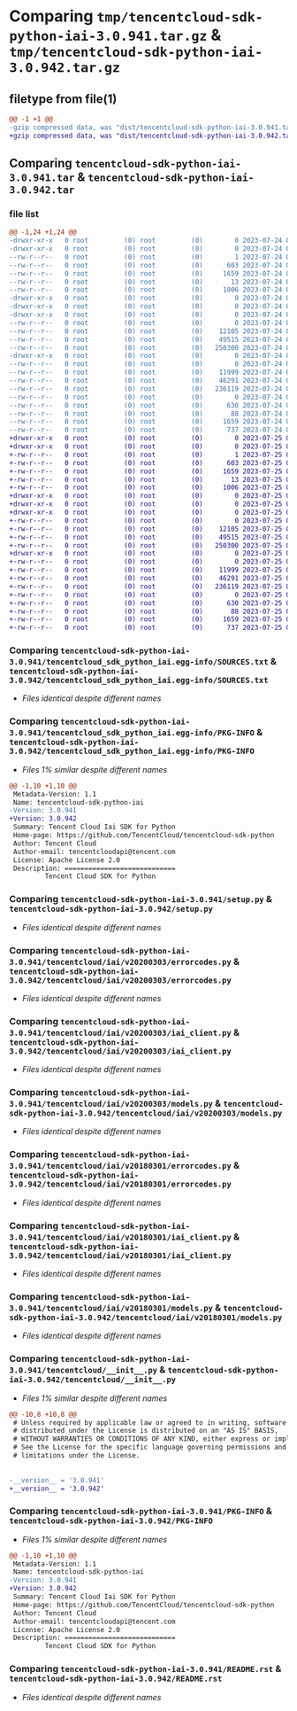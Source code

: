 # Comparing `tmp/tencentcloud-sdk-python-iai-3.0.941.tar.gz` & `tmp/tencentcloud-sdk-python-iai-3.0.942.tar.gz`

## filetype from file(1)

```diff
@@ -1 +1 @@
-gzip compressed data, was "dist/tencentcloud-sdk-python-iai-3.0.941.tar", last modified: Mon Jul 24 00:38:04 2023, max compression
+gzip compressed data, was "dist/tencentcloud-sdk-python-iai-3.0.942.tar", last modified: Tue Jul 25 04:19:16 2023, max compression
```

## Comparing `tencentcloud-sdk-python-iai-3.0.941.tar` & `tencentcloud-sdk-python-iai-3.0.942.tar`

### file list

```diff
@@ -1,24 +1,24 @@
-drwxr-xr-x   0 root         (0) root         (0)        0 2023-07-24 00:38:04.000000 tencentcloud-sdk-python-iai-3.0.941/
-drwxr-xr-x   0 root         (0) root         (0)        0 2023-07-24 00:38:04.000000 tencentcloud-sdk-python-iai-3.0.941/tencentcloud_sdk_python_iai.egg-info/
--rw-r--r--   0 root         (0) root         (0)        1 2023-07-24 00:38:04.000000 tencentcloud-sdk-python-iai-3.0.941/tencentcloud_sdk_python_iai.egg-info/dependency_links.txt
--rw-r--r--   0 root         (0) root         (0)      603 2023-07-24 00:38:04.000000 tencentcloud-sdk-python-iai-3.0.941/tencentcloud_sdk_python_iai.egg-info/SOURCES.txt
--rw-r--r--   0 root         (0) root         (0)     1659 2023-07-24 00:38:04.000000 tencentcloud-sdk-python-iai-3.0.941/tencentcloud_sdk_python_iai.egg-info/PKG-INFO
--rw-r--r--   0 root         (0) root         (0)       13 2023-07-24 00:38:04.000000 tencentcloud-sdk-python-iai-3.0.941/tencentcloud_sdk_python_iai.egg-info/top_level.txt
--rw-r--r--   0 root         (0) root         (0)     1006 2023-07-24 00:38:04.000000 tencentcloud-sdk-python-iai-3.0.941/setup.py
-drwxr-xr-x   0 root         (0) root         (0)        0 2023-07-24 00:38:04.000000 tencentcloud-sdk-python-iai-3.0.941/tencentcloud/
-drwxr-xr-x   0 root         (0) root         (0)        0 2023-07-24 00:38:04.000000 tencentcloud-sdk-python-iai-3.0.941/tencentcloud/iai/
-drwxr-xr-x   0 root         (0) root         (0)        0 2023-07-24 00:38:04.000000 tencentcloud-sdk-python-iai-3.0.941/tencentcloud/iai/v20200303/
--rw-r--r--   0 root         (0) root         (0)        0 2023-07-24 00:38:04.000000 tencentcloud-sdk-python-iai-3.0.941/tencentcloud/iai/v20200303/__init__.py
--rw-r--r--   0 root         (0) root         (0)    12105 2023-07-24 00:38:04.000000 tencentcloud-sdk-python-iai-3.0.941/tencentcloud/iai/v20200303/errorcodes.py
--rw-r--r--   0 root         (0) root         (0)    49515 2023-07-24 00:38:04.000000 tencentcloud-sdk-python-iai-3.0.941/tencentcloud/iai/v20200303/iai_client.py
--rw-r--r--   0 root         (0) root         (0)   250300 2023-07-24 00:38:04.000000 tencentcloud-sdk-python-iai-3.0.941/tencentcloud/iai/v20200303/models.py
-drwxr-xr-x   0 root         (0) root         (0)        0 2023-07-24 00:38:04.000000 tencentcloud-sdk-python-iai-3.0.941/tencentcloud/iai/v20180301/
--rw-r--r--   0 root         (0) root         (0)        0 2023-07-24 00:38:04.000000 tencentcloud-sdk-python-iai-3.0.941/tencentcloud/iai/v20180301/__init__.py
--rw-r--r--   0 root         (0) root         (0)    11999 2023-07-24 00:38:04.000000 tencentcloud-sdk-python-iai-3.0.941/tencentcloud/iai/v20180301/errorcodes.py
--rw-r--r--   0 root         (0) root         (0)    46291 2023-07-24 00:38:04.000000 tencentcloud-sdk-python-iai-3.0.941/tencentcloud/iai/v20180301/iai_client.py
--rw-r--r--   0 root         (0) root         (0)   236119 2023-07-24 00:38:04.000000 tencentcloud-sdk-python-iai-3.0.941/tencentcloud/iai/v20180301/models.py
--rw-r--r--   0 root         (0) root         (0)        0 2023-07-24 00:38:04.000000 tencentcloud-sdk-python-iai-3.0.941/tencentcloud/iai/__init__.py
--rw-r--r--   0 root         (0) root         (0)      630 2023-07-24 00:38:04.000000 tencentcloud-sdk-python-iai-3.0.941/tencentcloud/__init__.py
--rw-r--r--   0 root         (0) root         (0)       88 2023-07-24 00:38:04.000000 tencentcloud-sdk-python-iai-3.0.941/setup.cfg
--rw-r--r--   0 root         (0) root         (0)     1659 2023-07-24 00:38:04.000000 tencentcloud-sdk-python-iai-3.0.941/PKG-INFO
--rw-r--r--   0 root         (0) root         (0)      737 2023-07-24 00:38:04.000000 tencentcloud-sdk-python-iai-3.0.941/README.rst
+drwxr-xr-x   0 root         (0) root         (0)        0 2023-07-25 04:19:16.000000 tencentcloud-sdk-python-iai-3.0.942/
+drwxr-xr-x   0 root         (0) root         (0)        0 2023-07-25 04:19:16.000000 tencentcloud-sdk-python-iai-3.0.942/tencentcloud_sdk_python_iai.egg-info/
+-rw-r--r--   0 root         (0) root         (0)        1 2023-07-25 04:19:16.000000 tencentcloud-sdk-python-iai-3.0.942/tencentcloud_sdk_python_iai.egg-info/dependency_links.txt
+-rw-r--r--   0 root         (0) root         (0)      603 2023-07-25 04:19:16.000000 tencentcloud-sdk-python-iai-3.0.942/tencentcloud_sdk_python_iai.egg-info/SOURCES.txt
+-rw-r--r--   0 root         (0) root         (0)     1659 2023-07-25 04:19:16.000000 tencentcloud-sdk-python-iai-3.0.942/tencentcloud_sdk_python_iai.egg-info/PKG-INFO
+-rw-r--r--   0 root         (0) root         (0)       13 2023-07-25 04:19:16.000000 tencentcloud-sdk-python-iai-3.0.942/tencentcloud_sdk_python_iai.egg-info/top_level.txt
+-rw-r--r--   0 root         (0) root         (0)     1006 2023-07-25 04:19:15.000000 tencentcloud-sdk-python-iai-3.0.942/setup.py
+drwxr-xr-x   0 root         (0) root         (0)        0 2023-07-25 04:19:16.000000 tencentcloud-sdk-python-iai-3.0.942/tencentcloud/
+drwxr-xr-x   0 root         (0) root         (0)        0 2023-07-25 04:19:16.000000 tencentcloud-sdk-python-iai-3.0.942/tencentcloud/iai/
+drwxr-xr-x   0 root         (0) root         (0)        0 2023-07-25 04:19:16.000000 tencentcloud-sdk-python-iai-3.0.942/tencentcloud/iai/v20200303/
+-rw-r--r--   0 root         (0) root         (0)        0 2023-07-25 04:19:15.000000 tencentcloud-sdk-python-iai-3.0.942/tencentcloud/iai/v20200303/__init__.py
+-rw-r--r--   0 root         (0) root         (0)    12105 2023-07-25 04:19:15.000000 tencentcloud-sdk-python-iai-3.0.942/tencentcloud/iai/v20200303/errorcodes.py
+-rw-r--r--   0 root         (0) root         (0)    49515 2023-07-25 04:19:15.000000 tencentcloud-sdk-python-iai-3.0.942/tencentcloud/iai/v20200303/iai_client.py
+-rw-r--r--   0 root         (0) root         (0)   250300 2023-07-25 04:19:15.000000 tencentcloud-sdk-python-iai-3.0.942/tencentcloud/iai/v20200303/models.py
+drwxr-xr-x   0 root         (0) root         (0)        0 2023-07-25 04:19:16.000000 tencentcloud-sdk-python-iai-3.0.942/tencentcloud/iai/v20180301/
+-rw-r--r--   0 root         (0) root         (0)        0 2023-07-25 04:19:15.000000 tencentcloud-sdk-python-iai-3.0.942/tencentcloud/iai/v20180301/__init__.py
+-rw-r--r--   0 root         (0) root         (0)    11999 2023-07-25 04:19:15.000000 tencentcloud-sdk-python-iai-3.0.942/tencentcloud/iai/v20180301/errorcodes.py
+-rw-r--r--   0 root         (0) root         (0)    46291 2023-07-25 04:19:15.000000 tencentcloud-sdk-python-iai-3.0.942/tencentcloud/iai/v20180301/iai_client.py
+-rw-r--r--   0 root         (0) root         (0)   236119 2023-07-25 04:19:15.000000 tencentcloud-sdk-python-iai-3.0.942/tencentcloud/iai/v20180301/models.py
+-rw-r--r--   0 root         (0) root         (0)        0 2023-07-25 04:19:15.000000 tencentcloud-sdk-python-iai-3.0.942/tencentcloud/iai/__init__.py
+-rw-r--r--   0 root         (0) root         (0)      630 2023-07-25 04:19:15.000000 tencentcloud-sdk-python-iai-3.0.942/tencentcloud/__init__.py
+-rw-r--r--   0 root         (0) root         (0)       88 2023-07-25 04:19:16.000000 tencentcloud-sdk-python-iai-3.0.942/setup.cfg
+-rw-r--r--   0 root         (0) root         (0)     1659 2023-07-25 04:19:16.000000 tencentcloud-sdk-python-iai-3.0.942/PKG-INFO
+-rw-r--r--   0 root         (0) root         (0)      737 2023-07-25 04:19:15.000000 tencentcloud-sdk-python-iai-3.0.942/README.rst
```

### Comparing `tencentcloud-sdk-python-iai-3.0.941/tencentcloud_sdk_python_iai.egg-info/SOURCES.txt` & `tencentcloud-sdk-python-iai-3.0.942/tencentcloud_sdk_python_iai.egg-info/SOURCES.txt`

 * *Files identical despite different names*

### Comparing `tencentcloud-sdk-python-iai-3.0.941/tencentcloud_sdk_python_iai.egg-info/PKG-INFO` & `tencentcloud-sdk-python-iai-3.0.942/tencentcloud_sdk_python_iai.egg-info/PKG-INFO`

 * *Files 1% similar despite different names*

```diff
@@ -1,10 +1,10 @@
 Metadata-Version: 1.1
 Name: tencentcloud-sdk-python-iai
-Version: 3.0.941
+Version: 3.0.942
 Summary: Tencent Cloud Iai SDK for Python
 Home-page: https://github.com/TencentCloud/tencentcloud-sdk-python
 Author: Tencent Cloud
 Author-email: tencentcloudapi@tencent.com
 License: Apache License 2.0
 Description: ============================
         Tencent Cloud SDK for Python
```

### Comparing `tencentcloud-sdk-python-iai-3.0.941/setup.py` & `tencentcloud-sdk-python-iai-3.0.942/setup.py`

 * *Files identical despite different names*

### Comparing `tencentcloud-sdk-python-iai-3.0.941/tencentcloud/iai/v20200303/errorcodes.py` & `tencentcloud-sdk-python-iai-3.0.942/tencentcloud/iai/v20200303/errorcodes.py`

 * *Files identical despite different names*

### Comparing `tencentcloud-sdk-python-iai-3.0.941/tencentcloud/iai/v20200303/iai_client.py` & `tencentcloud-sdk-python-iai-3.0.942/tencentcloud/iai/v20200303/iai_client.py`

 * *Files identical despite different names*

### Comparing `tencentcloud-sdk-python-iai-3.0.941/tencentcloud/iai/v20200303/models.py` & `tencentcloud-sdk-python-iai-3.0.942/tencentcloud/iai/v20200303/models.py`

 * *Files identical despite different names*

### Comparing `tencentcloud-sdk-python-iai-3.0.941/tencentcloud/iai/v20180301/errorcodes.py` & `tencentcloud-sdk-python-iai-3.0.942/tencentcloud/iai/v20180301/errorcodes.py`

 * *Files identical despite different names*

### Comparing `tencentcloud-sdk-python-iai-3.0.941/tencentcloud/iai/v20180301/iai_client.py` & `tencentcloud-sdk-python-iai-3.0.942/tencentcloud/iai/v20180301/iai_client.py`

 * *Files identical despite different names*

### Comparing `tencentcloud-sdk-python-iai-3.0.941/tencentcloud/iai/v20180301/models.py` & `tencentcloud-sdk-python-iai-3.0.942/tencentcloud/iai/v20180301/models.py`

 * *Files identical despite different names*

### Comparing `tencentcloud-sdk-python-iai-3.0.941/tencentcloud/__init__.py` & `tencentcloud-sdk-python-iai-3.0.942/tencentcloud/__init__.py`

 * *Files 1% similar despite different names*

```diff
@@ -10,8 +10,8 @@
 # Unless required by applicable law or agreed to in writing, software
 # distributed under the License is distributed on an "AS IS" BASIS,
 # WITHOUT WARRANTIES OR CONDITIONS OF ANY KIND, either express or implied.
 # See the License for the specific language governing permissions and
 # limitations under the License.
 
 
-__version__ = '3.0.941'
+__version__ = '3.0.942'
```

### Comparing `tencentcloud-sdk-python-iai-3.0.941/PKG-INFO` & `tencentcloud-sdk-python-iai-3.0.942/PKG-INFO`

 * *Files 1% similar despite different names*

```diff
@@ -1,10 +1,10 @@
 Metadata-Version: 1.1
 Name: tencentcloud-sdk-python-iai
-Version: 3.0.941
+Version: 3.0.942
 Summary: Tencent Cloud Iai SDK for Python
 Home-page: https://github.com/TencentCloud/tencentcloud-sdk-python
 Author: Tencent Cloud
 Author-email: tencentcloudapi@tencent.com
 License: Apache License 2.0
 Description: ============================
         Tencent Cloud SDK for Python
```

### Comparing `tencentcloud-sdk-python-iai-3.0.941/README.rst` & `tencentcloud-sdk-python-iai-3.0.942/README.rst`

 * *Files identical despite different names*

